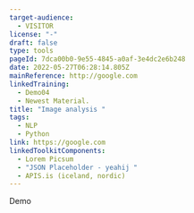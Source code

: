 ```yaml
---
target-audience:
  - VISITOR
license: "-"
draft: false
type: tools
pageId: 7dca00b0-9e55-4845-a0af-3e4dc2e6b248
date: 2022-05-27T06:28:14.805Z
mainReference: http://google.com
linkedTraining:
  - Demo04
  - Newest Material.
title: "Image analysis "
tags:
  - NLP
  - Python
link: https://google.com
linkedToolkitComponents:
  - Lorem Picsum
  - "JSON Placeholder - yeahij "
  - APIS.is (iceland, nordic)
---
```

Demo